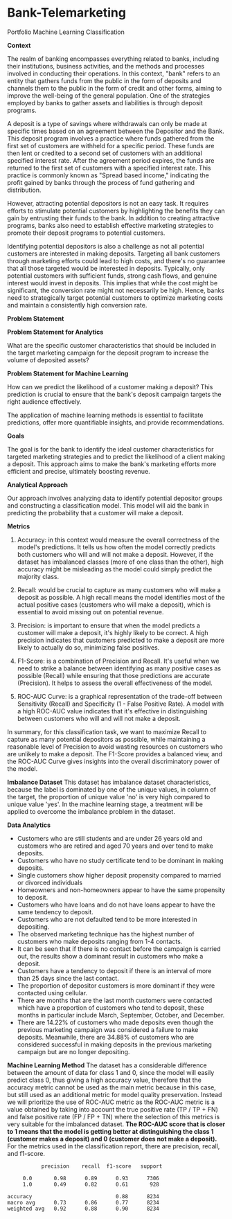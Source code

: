 # Bank-Telemarketing
Portfolio Machine Learning Classification

**Context**

The realm of banking encompasses everything related to banks, including their institutions, business activities, and the methods and processes involved in conducting their operations. In this context, "bank" refers to an entity that gathers funds from the public in the form of deposits and channels them to the public in the form of credit and other forms, aiming to improve the well-being of the general population. One of the strategies employed by banks to gather assets and liabilities is through deposit programs.

A deposit is a type of savings where withdrawals can only be made at specific times based on an agreement between the Depositor and the Bank. This deposit program involves a practice where funds gathered from the first set of customers are withheld for a specific period. These funds are then lent or credited to a second set of customers with an additional specified interest rate. After the agreement period expires, the funds are returned to the first set of customers with a specified interest rate. This practice is commonly known as "Spread based income," indicating the profit gained by banks through the process of fund gathering and distribution.

However, attracting potential depositors is not an easy task. It requires efforts to stimulate potential customers by highlighting the benefits they can gain by entrusting their funds to the bank. In addition to creating attractive programs, banks also need to establish effective marketing strategies to promote their deposit programs to potential customers.

Identifying potential depositors is also a challenge as not all potential customers are interested in making deposits. Targeting all bank customers through marketing efforts could lead to high costs, and there's no guarantee that all those targeted would be interested in deposits. Typically, only potential customers with sufficient funds, strong cash flows, and genuine interest would invest in deposits. This implies that while the cost might be significant, the conversion rate might not necessarily be high. Hence, banks need to strategically target potential customers to optimize marketing costs and maintain a consistently high conversion rate.


**Problem Statement**


**Problem Statement for Analytics**

What are the specific customer characteristics that should be included in the target marketing campaign for the deposit program to increase the volume of deposited assets?

**Problem Statement for Machine Learning**

How can we predict the likelihood of a customer making a deposit? This prediction is crucial to ensure that the bank's deposit campaign targets the right audience effectively.

The application of machine learning methods is essential to facilitate predictions, offer more quantifiable insights, and provide recommendations.


**Goals**

The goal is for the bank to identify the ideal customer characteristics for targeted marketing strategies and to predict the likelihood of a client making a deposit. This approach aims to make the bank's marketing efforts more efficient and precise, ultimately boosting revenue.


**Analytical Approach**

Our approach involves analyzing data to identify potential depositor groups and constructing a classification model. This model will aid the bank in predicting the probability that a customer will make a deposit.


**Metrics**

   1. Accuracy: in this context would measure the overall correctness of the model's predictions. It tells us how often the model correctly predicts both customers who will and will not make a deposit. However, if the dataset has imbalanced classes (more of one class than the other), high accuracy might be misleading as the model could simply predict the majority class.

   2. Recall: would be crucial to capture as many customers who will make a deposit as possible. A high recall means the model identifies most of the actual positive cases (customers who will make a deposit), which is essential to avoid missing out on potential revenue.

   3. Precision: is important to ensure that when the model predicts a customer will make a deposit, it's highly likely to be correct. A high precision indicates that customers predicted to make a deposit are more likely to actually do so, minimizing false positives.

   4. F1-Score: is a combination of Precision and Recall. It's useful when we need to strike a balance between identifying as many positive cases as possible (Recall) while ensuring that those predictions are accurate (Precision). It helps to assess the overall effectiveness of the model.

   5. ROC-AUC Curve: is a graphical representation of the trade-off between Sensitivity (Recall) and Specificity (1 - False Positive Rate). A model with a high ROC-AUC value indicates that it's effective in distinguishing between customers who will and will not make a deposit.

In summary, for this classification task, we want to maximize Recall to capture as many potential depositors as possible, while maintaining a reasonable level of Precision to avoid wasting resources on customers who are unlikely to make a deposit. The F1-Score provides a balanced view, and the ROC-AUC Curve gives insights into the overall discriminatory power of the model.

**Imbalance Dataset**
This dataset has imbalance dataset characteristics, because the label is dominated by one of the unique values, in column of the target, the proportion of unique value 'no' is very high compared to unique value 'yes'. In the machine learning stage, a treatment will be applied to overcome the imbalance problem in the dataset.

**Data Analytics**
* Customers who are still students and are under 26 years old and customers who are retired and aged 70 years and over tend to make deposits.
* Customers who have no study certificate tend to be dominant in making deposits.
* Single customers show higher deposit propensity compared to married or divorced individuals
* Homeowners and non-homeowners appear to have the same propensity to deposit.
* Customers who have loans and do not have loans appear to have the same tendency to deposit.
* Customers who are not defaulted tend to be more interested in depositing.
* The observed marketing technique has the highest number of customers who make deposits ranging from 1-4 contacts.
* It can be seen that if there is no contact before the campaign is carried out, the results show a dominant result in customers who make a deposit.
* Customers have a tendency to deposit if there is an interval of more than 25 days since the last contact.
* The proportion of depositor customers is more dominant if they were contacted using cellular.
* There are months that are the last month customers were contacted which have a proportion of customers who tend to deposit, these months in particular include March, September, October, and December.
* There are 14.22% of customers who made deposits even though the previous marketing campaign was considered a failure to make deposits. Meanwhile, there are 34.88% of customers who are considered successful in making deposits in the previous marketing campaign but are no longer depositing.

**Machine Learning Method**
The dataset has a considerable difference between the amount of data for class 1 and 0, since the model will easily predict class 0, thus giving a high accuracy value, therefore that the accuracy metric cannot be used as the main metric because in this case, but still used as an additional metric for model quality preservation. Instead we will prioritize the use of ROC-AUC metric as the ROC-AUC metric is a value obtained by taking into account the true positive rate (TP / TP + FN) and false positive rate (FP / FP + TN) where the selection of this metrics is very suitable for the imbalanced dataset. **The ROC-AUC score that is closer to 1 means that the model is getting better at distinguishing the class 1 (customer makes a deposit) and 0 (customer does not make a deposit).** For the metrics used in the classification report, there are precision, recall, and f1-score.

               precision    recall  f1-score   support

         0.0       0.98      0.89      0.93      7306
         1.0       0.49      0.82      0.61       928

    accuracy                           0.88      8234
    macro avg      0.73      0.86      0.77      8234
    weighted avg   0.92      0.88      0.90      8234
